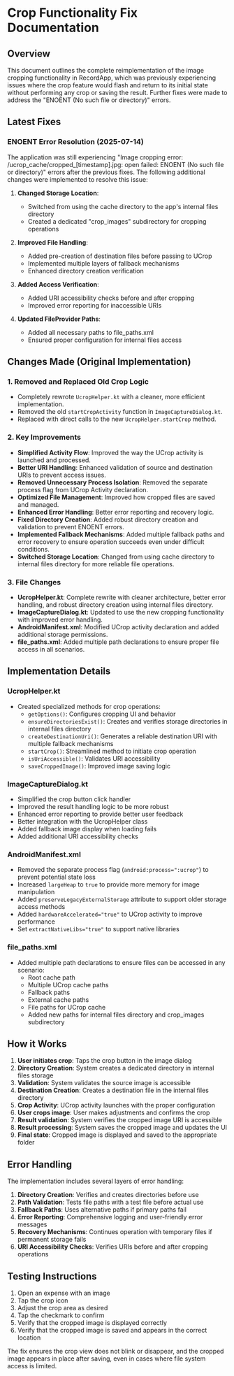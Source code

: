 # Crop Functionality Fix Documentation

## Overview

This document outlines the complete reimplementation of the image cropping functionality in RecordApp, which was previously experiencing issues where the crop feature would flash and return to its initial state without performing any crop or saving the result. Further fixes were made to address the "ENOENT (No such file or directory)" errors.

## Latest Fixes

### ENOENT Error Resolution (2025-07-14)

The application was still experiencing "Image cropping error: /ucrop_cache/cropped_[timestamp].jpg: open failed: ENOENT (No such file or directory)" errors after the previous fixes. The following additional changes were implemented to resolve this issue:

1. **Changed Storage Location**: 
   - Switched from using the cache directory to the app's internal files directory
   - Created a dedicated "crop_images" subdirectory for cropping operations

2. **Improved File Handling**:
   - Added pre-creation of destination files before passing to UCrop
   - Implemented multiple layers of fallback mechanisms
   - Enhanced directory creation verification

3. **Added Access Verification**:
   - Added URI accessibility checks before and after cropping
   - Improved error reporting for inaccessible URIs

4. **Updated FileProvider Paths**:
   - Added all necessary paths to file_paths.xml
   - Ensured proper configuration for internal files access

## Changes Made (Original Implementation)

### 1. Removed and Replaced Old Crop Logic

- Completely rewrote `UcropHelper.kt` with a cleaner, more efficient implementation.
- Removed the old `startCropActivity` function in `ImageCaptureDialog.kt`.
- Replaced with direct calls to the new `UcropHelper.startCrop` method.

### 2. Key Improvements

- **Simplified Activity Flow**: Improved the way the UCrop activity is launched and processed.
- **Better URI Handling**: Enhanced validation of source and destination URIs to prevent access issues.
- **Removed Unnecessary Process Isolation**: Removed the separate process flag from UCrop Activity declaration.
- **Optimized File Management**: Improved how cropped files are saved and managed.
- **Enhanced Error Handling**: Better error reporting and recovery logic.
- **Fixed Directory Creation**: Added robust directory creation and validation to prevent ENOENT errors.
- **Implemented Fallback Mechanisms**: Added multiple fallback paths and error recovery to ensure operation succeeds even under difficult conditions.
- **Switched Storage Location**: Changed from using cache directory to internal files directory for more reliable file operations.

### 3. File Changes

- **UcropHelper.kt**: Complete rewrite with cleaner architecture, better error handling, and robust directory creation using internal files directory.
- **ImageCaptureDialog.kt**: Updated to use the new cropping functionality with improved error handling.
- **AndroidManifest.xml**: Modified UCrop activity declaration and added additional storage permissions.
- **file_paths.xml**: Added multiple path declarations to ensure proper file access in all scenarios.

## Implementation Details

### UcropHelper.kt

- Created specialized methods for crop operations:
  - `getOptions()`: Configures cropping UI and behavior
  - `ensureDirectoriesExist()`: Creates and verifies storage directories in internal files directory
  - `createDestinationUri()`: Generates a reliable destination URI with multiple fallback mechanisms
  - `startCrop()`: Streamlined method to initiate crop operation
  - `isUriAccessible()`: Validates URI accessibility
  - `saveCroppedImage()`: Improved image saving logic

### ImageCaptureDialog.kt

- Simplified the crop button click handler
- Improved the result handling logic to be more robust
- Enhanced error reporting to provide better user feedback
- Better integration with the UcropHelper class
- Added fallback image display when loading fails
- Added additional URI accessibility checks

### AndroidManifest.xml

- Removed the separate process flag (`android:process=":ucrop"`) to prevent potential state loss
- Increased `largeHeap` to `true` to provide more memory for image manipulation
- Added `preserveLegacyExternalStorage` attribute to support older storage access methods
- Added `hardwareAccelerated="true"` to UCrop activity to improve performance
- Set `extractNativeLibs="true"` to support native libraries

### file_paths.xml

- Added multiple path declarations to ensure files can be accessed in any scenario:
  - Root cache path
  - Multiple UCrop cache paths
  - Fallback paths
  - External cache paths
  - File paths for UCrop cache
  - Added new paths for internal files directory and crop_images subdirectory

## How it Works

1. **User initiates crop**: Taps the crop button in the image dialog
2. **Directory Creation**: System creates a dedicated directory in internal files storage
3. **Validation**: System validates the source image is accessible
4. **Destination Creation**: Creates a destination file in the internal files directory
5. **Crop Activity**: UCrop activity launches with the proper configuration
6. **User crops image**: User makes adjustments and confirms the crop
7. **Result validation**: System verifies the cropped image URI is accessible
8. **Result processing**: System saves the cropped image and updates the UI
9. **Final state**: Cropped image is displayed and saved to the appropriate folder

## Error Handling

The implementation includes several layers of error handling:

1. **Directory Creation**: Verifies and creates directories before use
2. **Path Validation**: Tests file paths with a test file before actual use
3. **Fallback Paths**: Uses alternative paths if primary paths fail
4. **Error Reporting**: Comprehensive logging and user-friendly error messages
5. **Recovery Mechanisms**: Continues operation with temporary files if permanent storage fails
6. **URI Accessibility Checks**: Verifies URIs before and after cropping operations

## Testing Instructions

1. Open an expense with an image
2. Tap the crop icon
3. Adjust the crop area as desired
4. Tap the checkmark to confirm
5. Verify that the cropped image is displayed correctly
6. Verify that the cropped image is saved and appears in the correct location

The fix ensures the crop view does not blink or disappear, and the cropped image appears in place after saving, even in cases where file system access is limited. 
